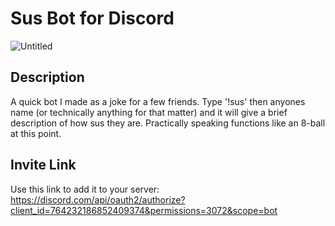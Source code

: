 # Sus Bot for Discord
![Untitled](https://user-images.githubusercontent.com/67241239/95659592-eb2ff580-0ad6-11eb-8865-b7738c04907e.png)

## Description
A quick bot I made as a joke for a few friends. Type '!sus' then anyones name (or technically anything for that matter) and it will give a brief description of how sus they are. Practically speaking functions like an 8-ball at this point.
## Invite Link
Use this link to add it to your server: https://discord.com/api/oauth2/authorize?client_id=764232186852409374&permissions=3072&scope=bot
